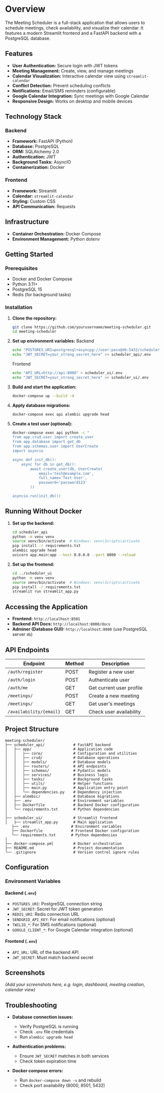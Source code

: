 # Overview

The Meeting Scheduler is a full-stack application that allows users to schedule meetings, check availability, and visualize their calendar. It features a modern Streamlit frontend and a FastAPI backend with a PostgreSQL database.

## Features

* **User Authentication:** Secure login with JWT tokens
* **Meeting Management:** Create, view, and manage meetings
* **Calendar Visualization:** Interactive calendar view using `streamlit-calendar`
* **Conflict Detection:** Prevent scheduling conflicts
* **Notifications:** Email/SMS reminders (configurable)
* **Google Calendar Integration:** Sync meetings with Google Calendar
* **Responsive Design:** Works on desktop and mobile devices

## Technology Stack

### Backend

* **Framework:** FastAPI (Python)
* **Database:** PostgreSQL
* **ORM:** SQLAlchemy 2.0
* **Authentication:** JWT
* **Background Tasks:** AsyncIO
* **Containerization:** Docker

### Frontend

* **Framework:** Streamlit
* **Calendar:** `streamlit-calendar`
* **Styling:** Custom CSS
* **API Communication:** Requests

## Infrastructure

* **Container Orchestration:** Docker Compose
* **Environment Management:** Python dotenv

## Getting Started

### Prerequisites

* Docker and Docker Compose
* Python 3.11+
* PostgreSQL 15
* Redis (for background tasks)

### Installation

1. **Clone the repository:**

   ```bash
   git clone https://github.com/yourusername/meeting-scheduler.git
   cd meeting-scheduler
   ```
2. **Set up environment variables:**
   Backend

   ```bash
   echo "POSTGRES_URI=postgresql+asyncpg://user:pass@db:5432/scheduler" > scheduler_api/.env
   echo "JWT_SECRET=your_strong_secret_here" >> scheduler_api/.env
   ```

   Frontend

   ```bash
   echo "API_URL=http://api:8000" > scheduler_ui/.env
   echo "JWT_SECRET=your_strong_secret_here" >> scheduler_ui/.env
   ```
3. **Build and start the application:**

   ```bash
   docker-compose up --build -d
   ```
4. **Apply database migrations:**

   ```bash
   docker-compose exec api alembic upgrade head
   ```
5. **Create a test user (optional):**

   ```bash
   docker-compose exec api python -c "
   from app.crud.user import create_user
   from app.database import get_db
   from app.schemas.user import UserCreate
   import asyncio

   async def init_db():
       async for db in get_db():
           await create_user(db, UserCreate(
               email='test@example.com',
               full_name='Test User',
               password='password123'
           ))

   asyncio.run(init_db())
   ```

## Running Without Docker

1. **Set up the backend:**

   ```bash
   cd scheduler_api
   python -m venv venv
   source venv/bin/activate  # Windows: venv\Scripts\activate
   pip install -r requirements.txt
   alembic upgrade head
   uvicorn app.main:app --host 0.0.0.0 --port 8000 --reload
   ```
2. **Set up the frontend:**

   ```bash
   cd ../scheduler_ui
   python -m venv venv
   source venv/bin/activate  # Windows: venv\Scripts\activate
   pip install -r requirements.txt
   streamlit run streamlit_app.py
   ```

## Accessing the Application

* **Frontend:** `http://localhost:8501`
* **Backend API Docs:** `http://localhost:8000/docs`
* **Adminer (Database GUI):** `http://localhost:8080` (use PostgreSQL server `db`)

## API Endpoints

| Endpoint                | Method | Description              |
| ----------------------- | ------ | ------------------------ |
| `/auth/register`        | POST   | Register a new user      |
| `/auth/login`           | POST   | Authenticate user        |
| `/auth/me`              | GET    | Get current user profile |
| `/meetings/`            | POST   | Create a new meeting     |
| `/meetings/`            | GET    | Get user's meetings      |
| `/availability/{email}` | GET    | Check user availability  |

## Project Structure

```text
meeting-scheduler/
├── scheduler_api/             # FastAPI backend
│   ├── app/                   # Application code
│   │   ├── core/              # Configuration and utilities
│   │   ├── crud/              # Database operations
│   │   ├── models/            # Database models
│   │   ├── routers/           # API endpoints
│   │   ├── schemas/           # Pydantic models
│   │   ├── services/          # Business logic
│   │   ├── tasks/             # Background tasks
│   │   ├── utils/             # Helper functions
│   │   ├── main.py            # Application entry point
│   │   └── dependencies.py    # Dependency injection
│   ├── alembic/               # Database migrations
│   ├── .env                   # Environment variables
│   ├── Dockerfile             # Backend Docker configuration
│   └── requirements.txt       # Python dependencies
│
├── scheduler_ui/              # Streamlit frontend
│   ├── streamlit_app.py       # Main application
   ├── .env                   # Environment variables
   ├── Dockerfile             # Frontend Docker configuration
   └── requirements.txt       # Python dependencies
│
├── docker-compose.yml         # Docker orchestration
├── README.md                  # Project documentation
└── .gitignore                 # Version control ignore rules
```

## Configuration

### Environment Variables

#### Backend (`.env`)

* `POSTGRES_URI`: PostgreSQL connection string
* `JWT_SECRET`: Secret for JWT token generation
* `REDIS_URI`: Redis connection URL
* `SENDGRID_API_KEY`: For email notifications (optional)
* `TWILIO_*`: For SMS notifications (optional)
* `GOOGLE_CLIENT_*`: For Google Calendar integration (optional)

#### Frontend (`.env`)

* `API_URL`: URL of the backend API
* `JWT_SECRET`: Must match backend secret

## Screenshots

*(Add your screenshots here, e.g. login, dashboard, meeting creation, calendar view)*

## Troubleshooting

* **Database connection issues:**

  * Verify PostgreSQL is running
  * Check `.env` file credentials
  * Run `alembic upgrade head`
* **Authentication problems:**

  * Ensure `JWT_SECRET` matches in both services
  * Check token expiration time
* **Docker compose errors:**

  * Run `docker-compose down -v` and rebuild
  * Check port availability (8000, 8501, 5432)
